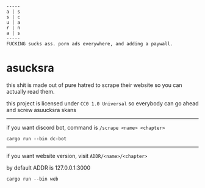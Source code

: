 ```
-----
a | s
s | c
u | a
r | n
a | s
-----
FUCKING sucks ass. porn ads everywhere, and adding a paywall. 
```

# asucksra

this shit is made out of pure hatred to scrape their website so you can actually read them.

this project is licensed under `CC0 1.0 Universal` so everybody can go ahead and screw asuucksra skans

---
if you want discord bot, command is `/scrape <name> <chapter>`

`cargo run --bin dc-bot`

---

if you want website version, visit `ADDR/<name>/<chapter>`

by default ADDR is 127.0.0.1:3000

`cargo run --bin web`
